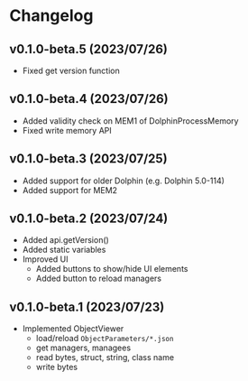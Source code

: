 # Changelog
## v0.1.0-beta.5 (2023/07/26)
- Fixed get version function

## v0.1.0-beta.4 (2023/07/26)
- Added validity check on MEM1 of DolphinProcessMemory
- Fixed write memory API

## v0.1.0-beta.3 (2023/07/25)
- Added support for older Dolphin (e.g. Dolphin 5.0-114)
- Added support for MEM2

## v0.1.0-beta.2 (2023/07/24)
- Added api.getVersion()
- Added static variables
- Improved UI
  - Added buttons to show/hide UI elements
  - Added button to reload managers

## v0.1.0-beta.1 (2023/07/23)
- Implemented ObjectViewer
  - load/reload `ObjectParameters/*.json`
  - get managers, managees
  - read bytes, struct, string, class name
  - write bytes
